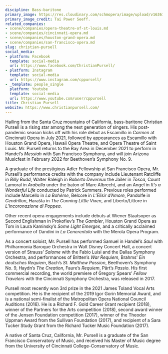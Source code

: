 ```yaml
---
discipline: Bass-baritone
primary_image: https://res.cloudinary.com/schmopera/image/upload/v1636121956/media/2021/11/ChristianPursell_TaiPowerSeeff_lhh5sz.jpg
primary_image_credit: Tai Power Seeff.
related_companies:
- scene/companies/opera-theatre-of-st-louis.md
- scene/companies/cincinnati-opera.md
- scene/companies/houston-grand-opera.md
- scene/companies/san-francisco-opera.md
slug: christian-pursell
social_media:
- platform: Facebook
  template: social-media
  url: https://www.facebook.com/ChristianPursell/
- platform: Instagram
  template: social-media
  url: https://www.instagram.com/cppursell/
- _template: people_single
  platform: Youtube
  template: social-media
  url: https://www.youtube.com/user/cppursell
title: Christian Pursell
website: https://www.christianpursell.com/
---
```

Hailing from the Santa Cruz mountains of California, bass-baritone Christian Pursell is a rising star among the next generation of singers. His post-pandemic season kicks off with his role debut as Escamillo in _Carmen_ at Cincinnati Opera in July 2021, followed by appearances as Escamillo with Houston Grand Opera, Hawaii Opera Theatre, and Opera Theatre of Saint Louis. Mr. Pursell returns to the Bay Area in December 2021 to perform in Handel’s _Messiah_ with San Francisco Symphony, and will join Arizona Musicfest in February 2022 for Beethoven’s Symphony No. 9.

A graduate of the prestigious Adler Fellowship at San Francisco Opera, Mr. Pursell’s performance credits with the company include Lieutenant Ratcliffe in _Billy Budd_, Walter Raleigh in _Roberto Devereux_ the Jailer in _Tosca_, Count Lamoral in _Arabella_ under the baton of Marc Albrecht, and an Angel in _It’s a Wonderful Life_ conducted by Patrick Summers. Previous roles performed include Marcello in _La Bohème_, Belcore in _L’Elisir d’Amore_, Pandolfe in _Cendrillon_, Harašta in _The Cunning Little Vixen_, and Liberto/Littore in _L’Incoronazione di Poppea_.

Other recent opera engagements include debuts at Wiener Staatsoper as Second Englishman in Prokofiev’s _The Gambler_, Houston Grand Opera as Tom in Laura Kaminsky’s _Some Light Emerges_, and a critically acclaimed performance of Dandini in _La Cenerentola_ with the Merola Opera Program.

As a concert soloist, Mr. Pursell has performed Samuel in Handel’s _Saul_ with Philharmonia Baroque Orchestra in Walt Disney Concert Hall, a concert version of Strauss’ _Salome_ with the Fabio Luisi and the Dallas Symphony Orchestra, and performances of Britten’s _War Requiem_, Brahms’ _Ein deutsches Requiem_, Bach’s _St. Matthew Passion_, Beethoven’s Symphony No. 9, Haydn’s _The Creation_, Faure’s _Requiem_, Pärt’s _Passio_. His first commercial recording, the world premiere of Gregory Spears’ _Fellow Travelers_ with the Cincinnati Symphony Orchestra, was released in 2017.

Pursell most recently won 3rd prize in the 2021 James Toland Vocal Arts competition. He is the recipient of the 2019 Igor Gorin Memorial Award, and is a national semi-finalist of the Metropolitan Opera National Council Auditions (2016). He is a Richard F. Gold Career Grant recipient (2018), winner of the Partners for the Arts competition (2018), second award winner of the Jensen Foundation competition (2017), winner of the Theodor Uppman Award from the Sullivan Foundation (2017), and recipient of a Sara Tucker Study Grant from the Richard Tucker Music Foundation (2017).

A native of Santa Cruz, California, Mr. Pursell is a graduate of the San Francisco Conservatory of Music, and received his Master of Music degree from the University of Cincinnati College-Conservatory of Music.